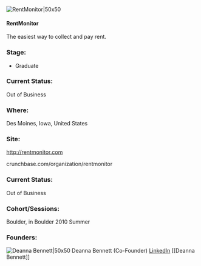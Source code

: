

![RentMonitor|50x50](https://apimg.techstars.com/connect/images/image_files/573f167134b2748acc000023/original/rentmonitor_fullcolor_sqaure.jpg)

#### RentMonitor
The easiest way to collect and pay rent.

### Stage: 
 - Graduate 

### Current Status: 
Out of Business

### Where:
Des Moines, Iowa, United States

### Site:
http://rentmonitor.com



crunchbase.com/organization/rentmonitor

### Current Status: 
Out of Business

### Cohort/Sessions: 
Boulder, in Boulder 2010 Summer

### Founders: 

![Deanna Bennett|50x50](https://apimg.techstars.com/connect/images/image_files/573f16cb34b2748acc000024/original/CMC_Deanna_Small.jpg) Deanna Bennett (Co-Founder) [LinkedIn](https://linkedin.com/in/deannabennett) [[Deanna Bennett]]


